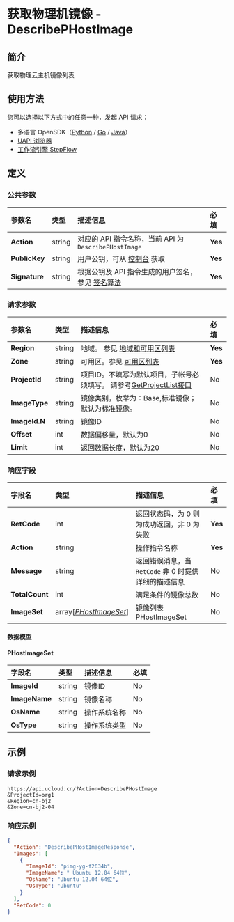 # 获取物理机镜像 - DescribePHostImage

## 简介

获取物理云主机镜像列表





## 使用方法

您可以选择以下方式中的任意一种，发起 API 请求：
- 多语言 OpenSDK（[Python](https://github.com/ucloud/ucloud-sdk-python3) / [Go](https://github.com/ucloud/ucloud-sdk-go) / [Java](https://github.com/ucloud/ucloud-sdk-java)）
- [UAPI 浏览器](https://console.ucloud.cn/uapi/detail?id=DescribePHostImage)
- [工作流引擎 StepFlow](https://console.ucloud.cn/stepflow/manage/)

## 定义

### 公共参数

| 参数名 | 类型 | 描述信息 | 必填 |
|:---|:---|:---|:---|
| **Action**     | string  | 对应的 API 指令名称，当前 API 为 `DescribePHostImage`                        | **Yes** |
| **PublicKey**  | string  | 用户公钥，可从 [控制台](https://console.ucloud.cn/uapi/apikey) 获取                                             | **Yes** |
| **Signature**  | string  | 根据公钥及 API 指令生成的用户签名，参见 [签名算法](api/summary/signature.md)  | **Yes** |

### 请求参数

| 参数名 | 类型 | 描述信息 | 必填 |
|:---|:---|:---|:---|
| **Region** | string | 地域。 参见 [地域和可用区列表](api/summary/regionlist) |**Yes**|
| **Zone** | string | 可用区。参见 [可用区列表](api/summary/regionlist) |**Yes**|
| **ProjectId** | string | 项目ID。不填写为默认项目，子帐号必须填写。 请参考[GetProjectList接口](api/summary/get_project_list) |No|
| **ImageType** | string | 镜像类别，枚举为：Base,标准镜像；默认为标准镜像。 |No|
| **ImageId.N** | string | 镜像ID |No|
| **Offset** | int | 数据偏移量，默认为0 |No|
| **Limit** | int | 返回数据长度，默认为20 |No|

### 响应字段

| 字段名 | 类型 | 描述信息 | 必填 |
|:---|:---|:---|:---|
| **RetCode** | int | 返回状态码，为 0 则为成功返回，非 0 为失败 |**Yes**|
| **Action** | string | 操作指令名称 |**Yes**|
| **Message** | string | 返回错误消息，当 `RetCode` 非 0 时提供详细的描述信息 |No|
| **TotalCount** | int | 满足条件的镜像总数 |No|
| **ImageSet** | array[[*PHostImageSet*](#PHostImageSet)] | 镜像列表 PHostImageSet |No|

#### 数据模型


#### PHostImageSet

| 字段名 | 类型 | 描述信息 | 必填 |
|:---|:---|:---|:---|
| **ImageId** | string | 镜像ID |No|
| **ImageName** | string | 镜像名称 |No|
| **OsName** | string | 操作系统名称 |No|
| **OsType** | string | 操作系统类型 |No|

## 示例

### 请求示例
    
```
https://api.ucloud.cn/?Action=DescribePHostImage
&ProjectId=org1
&Region=cn-bj2
&Zone=cn-bj2-04
```

### 响应示例
    
```json
{
  "Action": "DescribePHostImageResponse",
  "Images": [
    {
      "ImageId": "pimg-yg-f2634b",
      "ImageName": " Ubuntu 12.04 64位",
      "OsName": "Ubuntu 12.04 64位",
      "OsType": "Ubuntu"
    }
  ],
  "RetCode": 0
}
```





